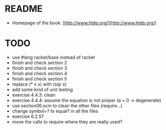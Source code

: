 # README

* Homepage of the book: [http://www.htdp.org/](http://www.htdp.org/)

# TODO

* use #lang racket/base instead of racket
* finish and check section 2
* finish and check section 3
* finish and check section 4
* finish and check section 5
* replace (* x x) with (sqr x)
* add some kind of unit testing
* exercise 4.4.3: clean
* exercise 4.4.4: assume the equation is not proper (a = 0 -> degenerate)
* use section06.scm to clean the other files (require...)
* change symbol=? to equal? in all the files
* exercise 6.2.5?
* move the calls to require where they are really used?
